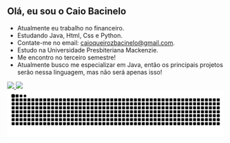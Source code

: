 ## Olá, eu sou o Caio Bacinelo

- Atualmente eu trabalho no financeiro.
- Estudando Java, Html, Css e Python.
- Contate-me no email: caioqueirozbacinelo@gmail.com.
- Estudo na Universidade Presbiteriana Mackenzie.
- Me encontro no terceiro semestre!
- Atualmente busco me especializar em Java, então os principais projetos serão nessa linguagem, mas não será apenas isso!

<div>
  <a href="https://beacons.ai/CaioBacinelo">
    <img height="180em" src="https://github-readme-stats.vercel.app/api?username=CaioBacinelo&show_icons=true&theme=onedark&include_all_commits=true&count_private=true"/>
    <img height="180em" src="https://github-readme-stats.vercel.app/api/top-langs/?username=CaioBacinelo&layout=compact&langs_count=16&theme=onedark"/>
  </a>
</div>
    
<picture align="center">
  <source media="(prefers-color-scheme: dark)" srcset="https://raw.githubusercontent.com/CaioBacinelo/CaioBacinelo/output/github-contribution-grid-snake-dark.svg">
  <source media="(prefers-color-scheme: light)" srcset="https://raw.githubusercontent.com/CaioBacinelo/CaioBacinelo/output/github-contribution-grid-snake-dark.svg">
  <img align="center" alt="github contribution grid snake animation" src="https://raw.githubusercontent.com/CaioBacinelo/CaioBacinelo/output/github-contribution-grid-snake.svg">
</picture>
